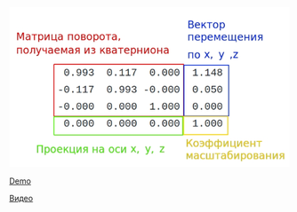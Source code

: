 ![rt matrix](/Module%204/rt%20matrix.jpg)

[Demo](https://harry7557558.github.io/tools/matrixv.html)

[Видео](https://drive.google.com/drive/folders/1gMYZGdPzLLxNbzRRFXFh8G0XErIr9xx9?usp=drive_link)